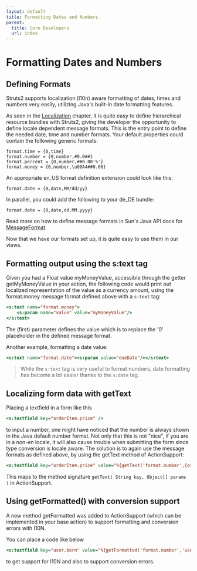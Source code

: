 ```yaml
---
layout: default
title: Formatting Dates and Numbers
parent:
  title: Core Developers
  url: index
---
```


# Formatting Dates and Numbers

## Defining Formats

Struts2 supports localization (l10n) aware formatting of dates, times and numbers very easily, utilizing Java's 
built-in date formatting features.

As seen in the [Localization](localization) chapter, it is quite easy to define hierarchical resource bundles 
with Struts2, giving the developer the opportunity to define locale dependent message formats. This is the entry point 
to define the needed date, time and number formats. Your default properties could contain the following generic formats:

```
format.time = {0,time}
format.number = {0,number,#0.0##}
format.percent = {0,number,##0.00'%'}
format.money = {0,number,\u00A4##0.00}
```

An appropriate en_US format definition extension could look like this:

```
format.date = {0,date,MM/dd/yy}
```

In parallel, you could add the following to your de_DE bundle:

```
format.date = {0,date,dd.MM.yyyy}
```

Read more on how to define message formats in Sun's Java API docs for [MessageFormat](http://java.sun.com/j2se/1.5.0/docs/api/java/text/MessageFormat).

Now that we have our formats set up, it is quite easy to use them in our views.

## Formatting output using the s:text tag

Given you had a Float value myMoneyValue, accessible through the getter getMyMoneyValue in your action, the following 
code would print out localized representation of the value as a currency amount, using the format.money message 
format defined above with a `s:text` tag:

```jsp
<s:text name="format.money">
    <s:param name="value" value="myMoneyValue"/>
</s:text>
```

The (first) parameter defines the value which is to replace the '0' placeholder in the defined message format.

Another example, formatting a date value:

```jsp
<s:text name="format.date"><s:param value="dueDate"/></s:text>
```

> While the `s:text` tag is very useful to format numbers, date formatting has become a lot easier thanks 
> to the `s:date` tag.

## Localizing form data with getText

Placing a textfield in a form like this

```jsp
<s:textfield key="orderItem.price" />
```

to input a number, one might have noticed that the number is always shown in the Java default number format. Not only
that this is not "nice", if you are in a non-en locale, it will also cause trouble when submitting the form since type 
conversion is locale aware. The solution is to again use the message formats as defined above, by using the getText 
method of ActionSupport:

```jsp
<s:textfield key="orderItem.price" value="%{getText('format.number',{orderItem.price})}" />
```

This maps to the method signature `getText( String key, Object[] params )` in ActionSupport.

## Using getFormatted() with conversion support

A new method getFormatted was added to ActionSupport (which can be implemented in your base action) to support 
formatting and conversion errors with I10N.

You can place a code like below

```jsp
<s:textfield key="user.born" value="%{getFormatted('format.number','user.born')}" />
```

to get support for I10N and also to support conversion errors.
